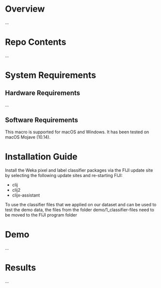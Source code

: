 # Overview
...

# Repo Contents
...

# System Requirements
## Hardware Requirements
...
## Software Requirements
This macro is supported for macOS and Windows. It has been tested on macOS Mojave (10.14).

# Installation Guide
Install the Weka pixel and label classifier packages via the FIJI update site by selecting the following update sites and re-starting FIJI:
- clij
- clij2
- clijx-assistant

To use the classifier files that we applied on our dataset and can be used to test the demo data, the files from the folder demo/1_classifier-files need to be moved to the FIJI program folder

# Demo
...

# Results
...
